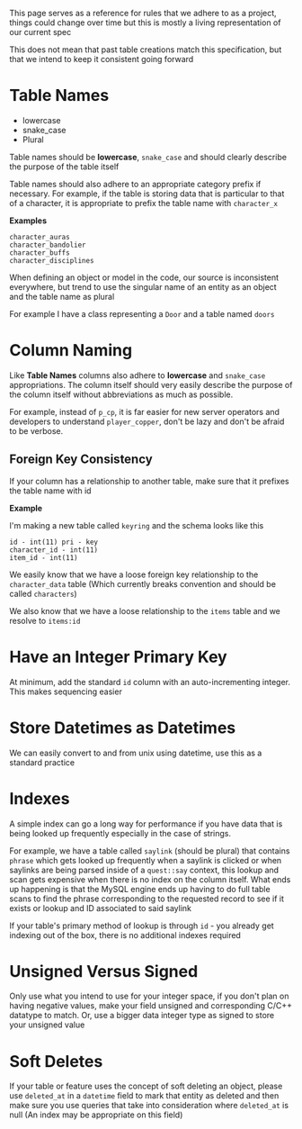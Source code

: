 This page serves as a reference for rules that we adhere to as a project, things could change over time but this is mostly a living representation of our current spec

This does not mean that past table creations match this specification, but that we intend to keep it consistent going forward

# Table Names

* lowercase
* snake_case
* Plural

Table names should be **lowercase**, `snake_case` and should clearly describe the purpose of the table itself

Table names should also adhere to an appropriate category prefix if necessary. For example, if the table is storing data that is particular to that of a character, it is appropriate to prefix the table name with `character_x`

**Examples**

```
character_auras
character_bandolier
character_buffs
character_disciplines
```

When defining an object or model in the code, our source is inconsistent everywhere, but trend to use the singular name of an entity as an object and the table name as plural

For example I have a class representing a `Door` and a table named `doors`

# Column Naming

Like **Table Names** columns also adhere to **lowercase** and `snake_case` appropriations. The column itself should very easily describe the purpose of the column itself without abbreviations as much as possible.

For example, instead of `p_cp`, it is far easier for new server operators and developers to understand `player_copper`, don't be lazy and don't be afraid to be verbose.

## Foreign Key Consistency

If your column has a relationship to another table, make sure that it prefixes the table name with id

**Example**

I'm making a new table called `keyring` and the schema looks like this

```
id - int(11) pri - key
character_id - int(11)
item_id - int(11)
```

We easily know that we have a loose foreign key relationship to the `character_data` table (Which currently breaks convention and should be called `characters`)

We also know that we have a loose relationship to the `items` table and we resolve to `items:id`

# Have an Integer Primary Key

At minimum, add the standard `id` column with an auto-incrementing integer. This makes sequencing easier

# Store Datetimes as Datetimes

We can easily convert to and from unix using datetime, use this as a standard practice

# Indexes

A simple index can go a long way for performance if you have data that is being looked up frequently especially in the case of strings.

For example, we have a table called `saylink` (should be plural) that contains `phrase` which gets looked up frequently when a saylink is clicked or when saylinks are being parsed inside of a `quest::say` context, this lookup and scan gets expensive when there is no index on the column itself. What ends up happening is that the MySQL engine ends up having to do full table scans to find the phrase corresponding to the requested record to see if it exists or lookup and ID associated to said saylink

If your table's primary method of lookup is through `id` - you already get indexing out of the box, there is no additional indexes required

# Unsigned Versus Signed

Only use what you intend to use for your integer space, if you don't plan on having negative values, make your field unsigned and corresponding C/C++ datatype to match. Or, use a bigger data integer type as signed to store your unsigned value

# Soft Deletes

If your table or feature uses the concept of soft deleting an object, please use `deleted_at` in a `datetime` field to mark that entity as deleted and then make sure you use queries that take into consideration where `deleted_at` is null (An index may be appropriate on this field)

